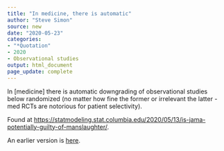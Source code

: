 ```yaml
---
title: "In medicine, there is automatic"
author: "Steve Simon"
source: new
date: "2020-05-23"
categories:
- "*Quotation"
- 2020
- Observational studies
output: html_document
page_update: complete
---
```


In [medicine] there is automatic downgrading of observational studies below randomized (no matter how fine the former or irrelevant the latter - med RCTs are notorious for patient selectivity). 

<!---More--->

Found at https://statmodeling.stat.columbia.edu/2020/05/13/is-jama-potentially-guilty-of-manslaughter/.

An earlier version is [here][sim2].
 
[sim2]: http://new.pmean.com/greenland-observational-quote/
